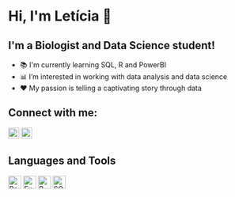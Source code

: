 # Hi, I'm Letícia :wave:

## I'm a Biologist and Data Science student!
- :books: I'm currently learning SQL, R and PowerBI
- :bar_chart: I’m interested in working with data analysis and data science
- :hearts: My passion is telling a captivating story through data

## Connect with me:

[<img aling="left" alt="Linkedin" width="22px" src="https://cdn.simpleicons.org/linkedin"/>][linkedin]
[<img aling="left" alt="Instagram" width="22px" src="https://cdn.simpleicons.org/instagram"/>][instagram]

## Languages and Tools

<img aling="left" alt="PowerBI" width="26px" src="https://cdn.simpleicons.org/powerbi"/> <img aling="left" alt="Excel" width="26px" src="https://cdn.simpleicons.org/microsoftexcel"/> <img aling="left" alt="R" width="26px" src="https://cdn.simpleicons.org/r"/> <img aling="left" alt="SQLite" width="26px" src="https://cdn.simpleicons.org/sqlite"/>

[linkedin]: https://www.linkedin.com/in/leticiafeabreu/
[instagram]: https://www.instagram.com/letfeabreu/
